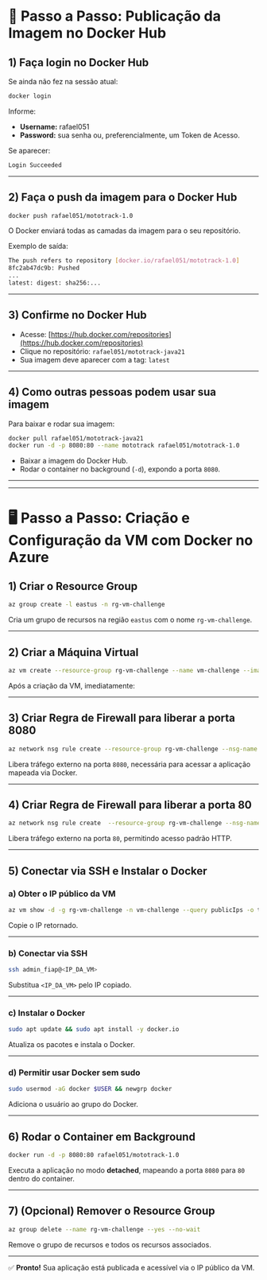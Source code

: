 # 🚀 Passo a Passo: Publicação da Imagem no Docker Hub

## 1) Faça login no Docker Hub

Se ainda não fez na sessão atual:

```bash
docker login
```

Informe:

- **Username:** rafael051
- **Password:** sua senha ou, preferencialmente, um Token de Acesso.

Se aparecer:

```bash
Login Succeeded
```

---

## 2) Faça o push da imagem para o Docker Hub

```bash
docker push rafael051/mototrack-1.0
```

O Docker enviará todas as camadas da imagem para o seu repositório.

Exemplo de saída:

```bash
The push refers to repository [docker.io/rafael051/mototrack-1.0]
8fc2ab47dc9b: Pushed
...
latest: digest: sha256:...
```

---

## 3) Confirme no Docker Hub

- Acesse: [https://hub.docker.com/repositories](https://hub.docker.com/repositories)
- Clique no repositório: `rafael051/mototrack-java21`
- Sua imagem deve aparecer com a tag: `latest`

---

## 4) Como outras pessoas podem usar sua imagem

Para baixar e rodar sua imagem:

```bash
docker pull rafael051/mototrack-java21
docker run -d -p 8080:80 --name mototrack rafael051/mototrack-1.0
```

- Baixar a imagem do Docker Hub.
- Rodar o container no background (`-d`), expondo a porta `8080`.

---

---

# 🖥️ Passo a Passo: Criação e Configuração da VM com Docker no Azure

## 1) Criar o Resource Group

```bash
az group create -l eastus -n rg-vm-challenge
```

Cria um grupo de recursos na região `eastus` com o nome `rg-vm-challenge`.

---

## 2) Criar a Máquina Virtual

```bash
az vm create --resource-group rg-vm-challenge --name vm-challenge --image Canonical:ubuntu-24_04-lts:minimal:24.04.202505020 --size Standard_B2s --admin-username admin_fiap --admin-password admin_fiap@123
```

Após a criação da VM, imediatamente:

---

## 3) Criar Regra de Firewall para liberar a porta 8080

```bash
az network nsg rule create --resource-group rg-vm-challenge --nsg-name vm-challengeNSG --name port_8080 --protocol tcp --priority 1010 --destination-port-range 8080
```

Libera tráfego externo na porta `8080`, necessária para acessar a aplicação mapeada via Docker.

---

## 4) Criar Regra de Firewall para liberar a porta 80

```bash
az network nsg rule create  --resource-group rg-vm-challenge --nsg-name vm-challengeNSG --name port_80 --protocol tcp  --priority 1020  --destination-port-range 80
```

Libera tráfego externo na porta `80`, permitindo acesso padrão HTTP.

---

## 5) Conectar via SSH e Instalar o Docker

### a) Obter o IP público da VM

```bash
az vm show -d -g rg-vm-challenge -n vm-challenge --query publicIps -o tsv
```

Copie o IP retornado.

---

### b) Conectar via SSH

```bash
ssh admin_fiap@<IP_DA_VM>
```

Substitua `<IP_DA_VM>` pelo IP copiado.

---

### c) Instalar o Docker

```bash
sudo apt update && sudo apt install -y docker.io
```

Atualiza os pacotes e instala o Docker.

---

### d) Permitir usar Docker sem sudo

```bash
sudo usermod -aG docker $USER && newgrp docker
```

Adiciona o usuário ao grupo do Docker.

---

## 6) Rodar o Container em Background

```bash
docker run -d -p 8080:80 rafael051/mototrack-1.0
```

Executa a aplicação no modo **detached**, mapeando a porta `8080` para `80` dentro do container.

---

## 7) (Opcional) Remover o Resource Group

```bash
az group delete --name rg-vm-challenge --yes --no-wait
```

Remove o grupo de recursos e todos os recursos associados.

---

✅ **Pronto!** Sua aplicação está publicada e acessível via o IP público da VM.
